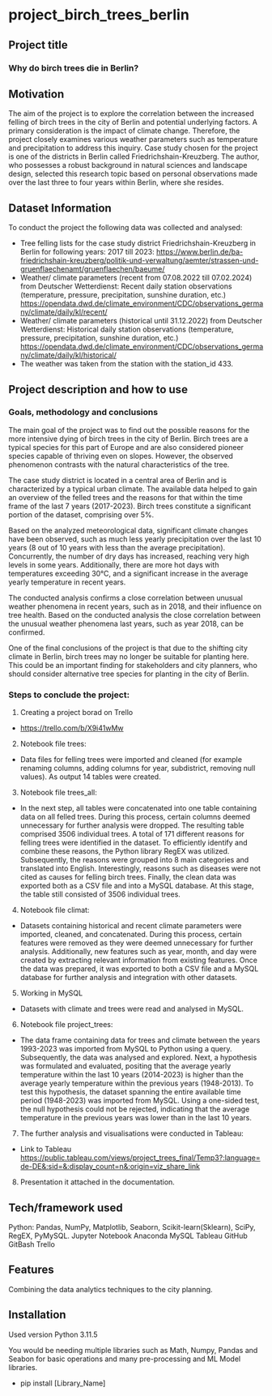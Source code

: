 # project_birch_trees_berlin
## Project title
### Why do birch trees die in Berlin?

## Motivation
The aim of the project is to explore the correlation between the increased felling of birch trees in the city of Berlin and potential underlying factors. A primary consideration is the impact of climate change. Therefore, the project closely examines various weather parameters such as temperature and precipitation to address this inquiry. Case study chosen for the project is one of the districts in Berlin called Friedrichshain-Kreuzberg. 
The author, who possesses a robust background in natural sciences and landscape design, selected this research topic based on personal observations made over the last three to four years within Berlin, where she resides.

## Dataset Information 
To conduct the project the following data was collected and analysed:
* Tree felling lists for the case study district Friedrichshain-Kreuzberg in Berlin for following years: 2017 till 2023:
https://www.berlin.de/ba-friedrichshain-kreuzberg/politik-und-verwaltung/aemter/strassen-und-gruenflaechenamt/gruenflaechen/baeume/ 
* Weather/ climate parameters (recent from 07.08.2022 till 07.02.2024) from Deutscher Wetterdienst: 
Recent daily station observations (temperature, pressure, precipitation, sunshine duration, etc.)
https://opendata.dwd.de/climate_environment/CDC/observations_germany/climate/daily/kl/recent/
* Weather/ climate parameters (historical until 31.12.2022) from Deutscher Wetterdienst:
Historical daily station observations (temperature, pressure, precipitation, sunshine duration, etc.)
https://opendata.dwd.de/climate_environment/CDC/observations_germany/climate/daily/kl/historical/
* The weather was taken from the station with the station_id 433. 

## Project description and how to use 
### Goals, methodology and conclusions
The main goal of the project was to find out the possible reasons for the more intensive dying of birch trees in the city of Berlin. Birch trees are a typical species for this part of Europe and are also considered pioneer species capable of thriving even on slopes. However, the observed phenomenon contrasts with the natural characteristics of the tree.


The case study district is located in a central area of Berlin and is characterized by a typical urban climate. The available data helped to gain an overview of the felled trees and the reasons for that within the time frame of the last 7 years (2017-2023). Birch trees constitute a significant portion of the dataset, comprising over 5%.


Based on the analyzed meteorological data, significant climate changes have been observed, such as much less yearly precipitation over the last 10 years (8 out of 10 years with less than the average precipitation). Concurrently, the number of dry days has increased, reaching very high levels in some years. Additionally, there are more hot days with temperatures exceeding 30°C, and a significant increase in the average yearly temperature in recent years.


The conducted analysis confirms a close correlation between unusual weather phenomena in recent years, such as in 2018, and their influence on tree health. Based on the conducted analysis the close correlation between the unusual weather phenomena last years, such as year 2018, can be confirmed. 


One of the final conclusions of the project is that due to the shifting city climate in Berlin, birch trees may no longer be suitable for planting here. This could be an important finding for stakeholders and city planners, who should consider alternative tree species for planting in the city of Berlin.


### Steps to conclude the project:
1. Creating a project borad on Trello
- https://trello.com/b/X9i41wMw
2. Notebook file trees:
- Data files for felling trees were imported and cleaned (for example renaming columns, adding columns for year, subdistrict, removing null values). As output 14 tables were created.
3. Notebook file trees_all:
- In the next step, all tables were concatenated into one table containing data on all felled trees. During this process, certain columns deemed unnecessary for further analysis were dropped. The resulting table comprised 3506 individual trees.
A total of 171 different reasons for felling trees were identified in the dataset. To efficiently identify and combine these reasons, the Python library RegEX was utilized. Subsequently, the reasons were grouped into 8 main categories and translated into English. Interestingly, reasons such as diseases were not cited as causes for felling birch trees.
Finally, the clean data was exported both as a CSV file and into a MySQL database. At this stage, the table still consisted of 3506 individual trees.
4. Notebook file climat:
- Datasets containing historical and recent climate parameters were imported, cleaned, and concatenated. During this process, certain features were removed as they were deemed unnecessary for further analysis. Additionally, new features such as year, month, and day were created by extracting relevant information from existing features.
Once the data was prepared, it was exported to both a CSV file and a MySQL database for further analysis and integration with other datasets.
5. Working in MySQL
- Datasets with climate and trees were read and analysed in MySQL.
6. Notebook file project_trees:
- The data frame containing data for trees and climate between the years 1993-2023 was imported from MySQL to Python using a query. Subsequently, the data was analysed and explored.
Next, a hypothesis was formulated and evaluated, positing that the average yearly temperature within the last 10 years (2014-2023) is higher than the average yearly temperature within the previous years (1948-2013). To test this hypothesis, the dataset spanning the entire available time period (1948-2023) was imported from MySQL.
Using a one-sided test, the null hypothesis could not be rejected, indicating that the average temperature in the previous years was lower than in the last 10 years.
7. The further analysis and visualisations were conducted in Tableau:
- Link to Tableau https://public.tableau.com/views/project_trees_final/Temp3?:language=de-DE&:sid=&:display_count=n&:origin=viz_share_link
8. Presentation it attached in the documentation. 

## Tech/framework used
Python: Pandas, NumPy, Matplotlib, Seaborn, Scikit-learn(Sklearn), SciPy, RegEX, PyMySQL.
Jupyter Notebook
Anaconda
MySQL
Tableau
GitHub
GitBash
Trello

## Features
Combining the data analytics techniques to the city planning. 

## Installation
Used version Python 3.11.5


You would be needing multiple libraries such as Math, Numpy, Pandas and Seabon for basic operations and many pre-processing and ML Model libraries.
- pip install [Library_Name] 

  
